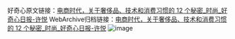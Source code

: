 好奇心原文链接：[电商时代，关于奢侈品、技术和消费习惯的 12 个秘密_时尚_好奇心日报-许悦](https://www.qdaily.com/articles/2004.html)
WebArchive归档链接：[电商时代，关于奢侈品、技术和消费习惯的 12 个秘密_时尚_好奇心日报-许悦](http://web.archive.org/web/20180109141249/http://www.qdaily.com:80/articles/2004.html)
![image](http://ww3.sinaimg.cn/large/007d5XDply1g3v4mn75xdj30u0406b29)